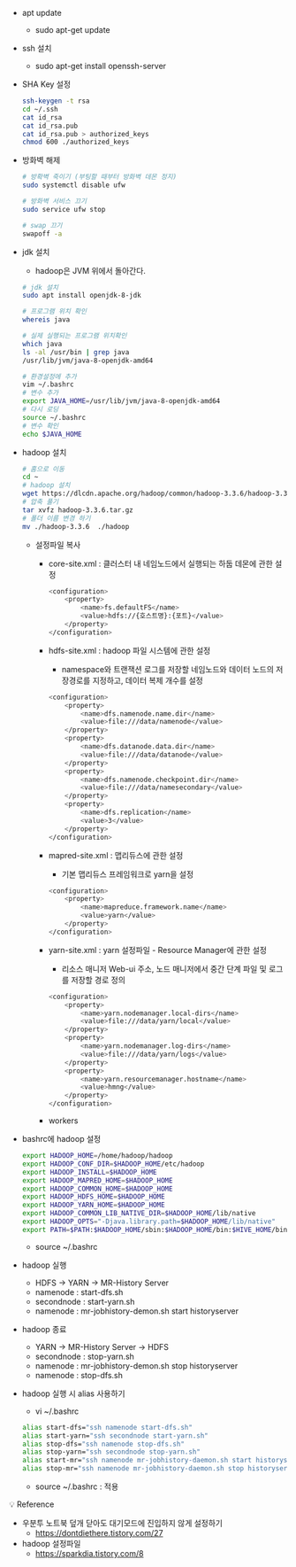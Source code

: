 - apt update
    - sudo apt-get update
- ssh 설치
    - sudo apt-get install openssh-server
- SHA Key 설정
    
    ```bash
    ssh-keygen -t rsa
    cd ~/.ssh
    cat id_rsa
    cat id_rsa.pub
    cat id_rsa.pub > authorized_keys
    chmod 600 ./authorized_keys
    ```        
        
- 방화벽 해제
    
    ```bash
    # 방확벽 죽이기 (부팅할 때부터 방화벽 데몬 정지)
    sudo systemctl disable ufw
    
    # 방화벽 서비스 끄기
    sudo service ufw stop
    
    # swap 끄기
    swapoff -a
    ```
    
- jdk 설치
    - hadoop은 JVM 위에서 돌아간다.
    
    ```bash
    # jdk 설치
    sudo apt install openjdk-8-jdk
    
    # 프로그램 위치 확인 
    whereis java
    
    # 실제 실행되는 프로그램 위치확인
    which java 
    ls -al /usr/bin | grep java
    /usr/lib/jvm/java-8-openjdk-amd64
    
    # 환경설정에 추가
    vim ~/.bashrc
    # 변수 추가
    export JAVA_HOME=/usr/lib/jvm/java-8-openjdk-amd64
    # 다시 로딩
    source ~/.bashrc 
    # 변수 확인
    echo $JAVA_HOME
    ```
    
- hadoop 설치
    
    ```bash
    # 홈으로 이동
    cd ~
    # hadoop 설치
    wget https://dlcdn.apache.org/hadoop/common/hadoop-3.3.6/hadoop-3.3.6.tar.gz
    # 압축 풀기
    tar xvfz hadoop-3.3.6.tar.gz
    # 폴더 이름 변경 하기 
    mv ./hadoop-3.3.6  ./hadoop
    ```
    
    - 설정파일 복사
        - core-site.xml : 클러스터 내 네임노드에서 실행되는 하둡 데몬에 관한 설정
            
            ```bash
            <configuration>
            	<property>
            		<name>fs.defaultFS</name>
            		<value>hdfs://{호스트명}:{포트}</value>
            	</property>
            </configuration>
            ```
            
        - hdfs-site.xml : hadoop 파일 시스템에 관한 설정
            - namespace와 트랜잭션 로그를 저장할 네임노드와 데이터 노드의 저장경로를 지정하고, 데이터 복제 개수를 설정
            
            ```bash
            <configuration>
                <property>
                    <name>dfs.namenode.name.dir</name>
                    <value>file:///data/namenode</value>
                </property>
                <property>
                    <name>dfs.datanode.data.dir</name>
                    <value>file:///data/datanode</value>
                </property>
                <property>
                    <name>dfs.namenode.checkpoint.dir</name>
                    <value>file:///data/namesecondary</value>
                </property>
                <property>
                    <name>dfs.replication</name>
                    <value>3</value>
                </property>
            </configuration>
            ```
            
        - mapred-site.xml : 맵리듀스에 관한 설정
            - 기본 맵리듀스 프레임워크로 yarn을 설정
            
            ```bash
            <configuration>
                <property>
                    <name>mapreduce.framework.name</name>
                    <value>yarn</value>
                </property>
            </configuration>
            ```
            
        - yarn-site.xml : yarn 설정파일 - Resource Manager에 관한 설정
            - 리소스 매니저 Web-ui 주소, 노드 매니저에서 중간 단계 파일 및 로그를 저장할 경로 정의
            
            ```bash
            <configuration>
                <property>
                    <name>yarn.nodemanager.local-dirs</name>
                    <value>file:///data/yarn/local</value>
                </property>
                <property>
                    <name>yarn.nodemanager.log-dirs</name>
                    <value>file:///data/yarn/logs</value>
                </property>
                <property>
                    <name>yarn.resourcemanager.hostname</name>
                    <value>hmng</value>
                </property>
            </configuration>
            ```
            
        - workers
- bashrc에 hadoop 설정
    
    ```bash
    export HADOOP_HOME=/home/hadoop/hadoop
    export HADOOP_CONF_DIR=$HADOOP_HOME/etc/hadoop
    export HADOOP_INSTALL=$HADOOP_HOME
    export HADOOP_MAPRED_HOME=$HADOOP_HOME
    export HADOOP_COMMON_HOME=$HADOOP_HOME
    export HADOOP_HDFS_HOME=$HADOOP_HOME
    export HADOOP_YARN_HOME=$HADOOP_HOME
    export HADOOP_COMMON_LIB_NATIVE_DIR=$HADOOP_HOME/lib/native
    export HADOOP_OPTS="-Djava.library.path=$HADOOP_HOME/lib/native"
    export PATH=$PATH:$HADOOP_HOME/sbin:$HADOOP_HOME/bin:$HIVE_HOME/bin
    ```
    
    - source ~/.bashrc
- hadoop 실행
    - HDFS → YARN → MR-History Server
    - namenode : start-dfs.sh
    - secondnode : start-yarn.sh
    - namenode : mr-jobhistory-demon.sh start historyserver
- hadoop 종료
    - YARN → MR-History Server → HDFS
    - secondnode : stop-yarn.sh
    - namenode : mr-jobhistory-demon.sh stop historyserver
    - namenode : stop-dfs.sh
- hadoop 실행 시 alias 사용하기
    - vi ~/.bashrc
    
    ```bash
    alias start-dfs="ssh namenode start-dfs.sh"
    alias start-yarn="ssh secondnode start-yarn.sh"
    alias stop-dfs="ssh namenode stop-dfs.sh"
    alias stop-yarn="ssh secondnode stop-yarn.sh"
    alias start-mr="ssh namenode mr-jobhistory-daemon.sh start historyserver"
    alias stop-mr="ssh namenode mr-jobhistory-daemon.sh stop historyserver"
    ```
    
    - source ~/.bashrc : 적용

<aside>
💡 Reference

</aside>

- 우분투 노트북 덮개 닫아도 대기모드에 진입하지 않게 설정하기
    - https://dontdiethere.tistory.com/27
- hadoop 설정파일
    - https://sparkdia.tistory.com/8